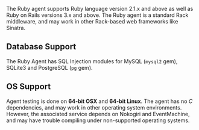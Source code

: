 <!-- 
title: "Supported Technologies"
description: "List of supported technologies"
tags: "installation Ruby on Rails agent frameworks support troubleshooting gem"
-->

The Ruby agent supports Ruby language version 2.1.x and above as well as Ruby on Rails versions 3.x and above. The Ruby agent is a standard Rack middleware, and may work in other Rack-based web frameworks like Sinatra. 

## Database Support

The Ruby Agent has SQL Injection modules for MySQL (`mysql2` gem), SQLite3 and PostgreSQL (`pg` gem).

## OS Support

Agent testing is done on **64-bit OSX** and **64-bit Linux**. The agent has no *C* dependencies, and may work in other operating system environments. However, the associated service depends on Nokogiri and EventMachine, and may have trouble compiling under non-supported operating systems.


